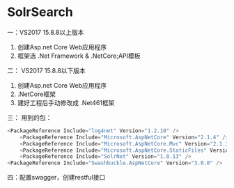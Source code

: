 # SolrSearch
一：VS2017 15.8.8以上版本 
1. 创建Asp.net Core Web应用程序
2. 框架选 .Net Framework  &  .NetCore;API模板

二： VS2017 15.8.8以下版本
1. 创建Asp.net Core Web应用程序
2. .NetCore框架
3. 建好工程后手动修改成 .Net461框架

三： 用到的包：
```csharp
<PackageReference Include="log4net" Version="1.2.10" />
    <PackageReference Include="Microsoft.AspNetCore" Version="2.1.4" />
    <PackageReference Include="Microsoft.AspNetCore.Mvc" Version="2.1.3" />
    <PackageReference Include="Microsoft.AspNetCore.StaticFiles" Version="2.1.1" />
    <PackageReference Include="SolrNet" Version="1.0.13" />
<PackageReference Include="Swashbuckle.AspNetCore" Version="3.0.0" />
```
四：配置swagger，创建restful接口
